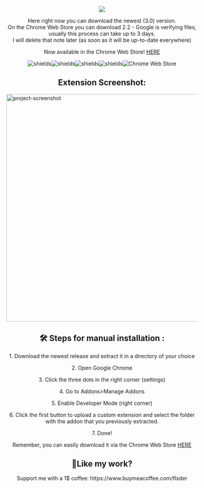 
<p align="center"><img src="https://i.imgur.com/cZ24ooL.png"></p>

<p align="center">Here right now you can download the newest (3.0) version. <br>On the Chrome Web Store you can download 2.2 - Google is verifying files, usually this process can take up to 3 days. <br>
  I will delete that note later (as soon as it will be up-to-date everywhere)
<p align="center">Now available in the Chrome Web Store! <a href="https://chrome.google.com/webstore/detail/discord-token-login/hifcahjlgbmhppcoppikpcceognjcjjp" target="_blank">HERE</a></p>

<p align="center"><img src="https://img.shields.io/chrome-web-store/users/hifcahjlgbmhppcoppikpcceognjcjjp" alt="shields"><img src="https://img.shields.io/chrome-web-store/stars/hifcahjlgbmhppcoppikpcceognjcjjp" alt="shields"><img src="https://img.shields.io/github/contributors/flxderdev/Discord-Token-Login" alt="shields"><img src="https://img.shields.io/github/release-date/flxderdev/Discord-Token-Login" alt="shields"><img alt="Chrome Web Store" src="https://img.shields.io/chrome-web-store/v/hifcahjlgbmhppcoppikpcceognjcjjp?label=Version%3A">
</p>

<h2 align="center">Extension Screenshot:</h2>

<img  align="center" src="https://i.imgur.com/XO3bFyQ.png" alt="project-screenshot" width="1280" height="600">
<br>


<h2 align="center">🛠️ Steps for manual installation :</h2>

<p align="center">1. Download the newest release and extract it in a directory of your choice</p>

<p align="center">2. Open Google Chrome</p>

<p align="center">3. Click the three dots in the right corner (settings)</p>

<p align="center">4. Go to Addons&gt;Manage Addons</p>

<p align="center">5. Enable Developer Mode (right corner)</p>

<p align="center">6. Click the first button to upload a custom extension and select the folder with the addon that you previously extracted.</p>

<p align="center">7. Done!</p>


<p align="center">Remember, you can easily download it via the Chrome Web Store <a href="https://chrome.google.com/webstore/detail/discord-token-login/hifcahjlgbmhppcoppikpcceognjcjjp" target="_blank">HERE</a></p>


<h2 align="center">💖Like my work?</h2>

<p align="center">Support me with a 1$ coffee: https://www.buymeacoffee.com/flxder</p>
